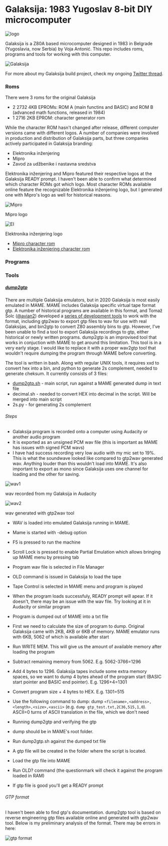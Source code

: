 Galaksija: 1983 Yugoslav 8-bit DIY microcomputer
=====================================
![logo](/imgs/logo.png)

Galaksija is a Z80A based microcomputer designed in 1983 in Belgrade (Yugoslavia, now Serbia) by Voja Antonić. This repo includes roms, programs and tools for working with this computer. 

![Galaksija](/imgs/galaksija.JPG)

For more about my Galaksija build project, check my ongoing [Twitter thread](https://twitter.com/mejs/status/1310633747461668869).

### Roms
There were 3 roms for the original Galaksija
- 2 2732 4KB EPROMs: ROM A (main functins and BASIC) and ROM B (advanced math functions, released in 1984)
- 1 2716 2KB EPROM: character generator rom

While the character ROM hasn't changed after release, different computer versions came with different logos. A number of companies were involved in production and distribution of Galaksija parts, but three companies actively participated in Galaksija branding:
- Elektronika inženjering
- Mipro
- Zavod za udžbenike i nastavna sredstva

Elektronika inženjering and Mipro featured their respective logos at the Galaksija READY prompt. I haven't been able to confirm what determined which character ROMs got which logo. Most character ROMs available online feature the recognizable Elektronika inženjering logo, but I generated one with Mipro's logo as well for historical reasons.

![Mipro](/imgs/mipro.png)

Mipro logo

![EI](/imgs/ei.png)

Elektronika inženjering logo

* [Mipro character rom](https://github.com/mejs/galaksija/blob/master/roms/CHRGENMIPRO.BIN)
* [Elektronika inženjering character rom](https://github.com/mejs/galaksija/blob/master/roms/CHRGENELEKTRONIKAINZENJERING.BIN)

### Programs

### Tools
##### [dump2gtp](https://github.com/mejs/galaksija/tree/master/tools/dump2gtp)

There are multiple Galaksija emulators, but in 2020 Galaksija is most easily emulated in MAME. MAME includes Galaksija specific virtual tape format gtp. A number of historical programs are available in this format, and Tomaž Šolc ([@avian2](https://github.com/avian2)) developed a [series of development tools](https://www.tablix.org/~avian/blog/articles/galaksija-tools/) to work with the format, including gtp2wav to export gtp files to wav for use with real Galaksijas, and bin2gtp to convert Z80 assembly bins to gtp. However, I've been unable to find a tool to export Galaksija recordings to gtp, either historical or newly written programs. dump2gtp is an improvised tool that works in conjuction with MAME to get around this limitation. This tool is in a very early stage. I would like to replace it with a proper wav2gtp tool that wouldn't require dumping the program through MAME before converting.

The tool is written in bash. Along with regular UNIX tools, it requires xxd to convert hex into a bin, and python to generate 2s complement, needed to generate cheksum. It currently consists of 3 files:

* [dump2gtp.sh](https://github.com/mejs/galaksija/blob/master/tools/dump2gtp/dump2gtp.sh) - main script, run against a MAME generated dump in text file
* decimal.sh - needed to convert HEX into decimal in the script. Will be merged into main script
* 2s.py - for generating 2s complement

###### Steps

* Galaksija program is recorded onto a computer using Audacity or another audio program
 * It is exported as an unsigned PCM wav file (this is important as MAME has issues with signed PCM wavs)
 * I have had success recording very low audio with my mic set to 19%. This is what the soundwave looked like compared to gtp2wav generated wav. Anything louder than this wouldn't load into MAME. It's also important to export as mono since Galaksija uses one channel for loading and the other for saving.

![wav1](/imgs/wav1.png)

wav recorded from my Galaksija in Audacity

![wav2](/imgs/wav2.png)

wav generated with gtp2wav tool

* WAV is loaded into emulated Galaksija running  in MAME. 
 * Mame is started with -debug option
 * F5 is pressed to run the machine 
 * Scroll Lock is pressed to enable Partial Emulation which allows bringing up MAME menu by pressing tab
 * Program wav file is selected in File Manager
 * OLD command is issued in Galaksija to load the tape
 * Tape Control is selected in MAME menu and program is played
 * When the program loads successfuly, READY prompt will apear. If it doesn't, there may be an issue with the wav file. Try looking at it in Audacity or similar program

* Program is dumped out of MAME into a txt file
 * First we need to calculate the size of program to dump. Original Galaksija came with 2KB, 4KB or 6KB of memory. MAME emulator runs with 6KB, 5062 of which is available after start
 * Run WRITE MEM. This will give us the amount of available memory after loading the program
 * Subtract remaining memory from 5062. E.g. 5062-3766=1296
 * Add 4 bytes to 1296. Galaksija tapes include some extra memory spaces, so we want to dump 4 bytes ahead of the program start (BASIC start pointer and BASIC end pointer). E.g. 1296+4=1301
 * Convert program size + 4 bytes to HEX. E.g. 1301=515
 * Use the following command to dump: dump `<filename>,<address>,<length>,<size>,<ascii>` (e.g. `dump gtp_test.txt,2C36,515,1,0`). ASCII=0 turns of ASCII translation in the file, which we don't need

* Running dump2gtp and verifying the gtp
 * dump should be in MAME's root folder. 
 * Run dump2gtp.sh against the dumped txt file
 * A gtp file will be created in the folder where the script is located. 
 * Load the gtp file into MAME
 * Run OLD? command (the questionmark will check it against the program loaded in RAM)
 * If gtp file is good you'll get a READY prompt

###### GTP format

I haven't been able to find gtp's documentation. dump2gtp tool is based on reverse engineering gtp files available online and generated with gtp2wav tool. Below is my preliminary analysis of the format. There may be errors in here:

![gtp format](/imgs/gtp_format.png)
